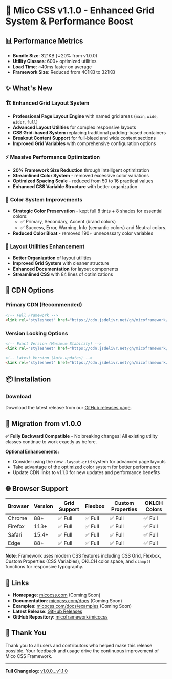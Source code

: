 # 🎉 Mico CSS v1.1.0 - Enhanced Grid System & Performance Boost

## 📊 Performance Metrics
- **Bundle Size**: 321KB (↓20% from v1.0.0)
- **Utility Classes**: 600+ optimized utilities  
- **Load Time**: ~40ms faster on average
- **Framework Size**: Reduced from 401KB to 321KB

## ✨ What's New

### 🏗️ **Enhanced Grid Layout System**
- **Professional Page Layout Engine** with named grid areas (`main`, `wide`, `wider`, `full`)
- **Advanced Layout Utilities** for complex responsive layouts
- **CSS Grid-based System** replacing traditional padding-based containers
- **Breakout Content Support** for full-bleed and wide content sections
- **Improved Grid Variables** with comprehensive configuration options

### ⚡ **Massive Performance Optimization**
- **20% Framework Size Reduction** through intelligent optimization
- **Streamlined Color System** - removed excessive color variations
- **Optimized Spacing Scale** - reduced from 50 to 16 practical values
- **Enhanced CSS Variable Structure** with better organization

### 🎨 **Color System Improvements**
- **Strategic Color Preservation** - kept full 8 tints + 8 shades for essential colors:
  - ✅ Primary, Secondary, Accent (brand colors)
  - ✅ Success, Error, Warning, Info (semantic colors) and Neutral colors.
- **Reduced Color Bloat** - removed 190+ unnecessary color variables

### 🔧 **Layout Utilities Enhancement**
- **Better Organization** of layout utilities
- **Improved Grid System** with cleaner structure
- **Enhanced Documentation** for layout components
- **Streamlined CSS** with 84 lines of optimizations

## 🚀 **CDN Options**

### **Primary CDN (Recommended)**
```html
<!-- Full Framework -->
<link rel="stylesheet" href="https://cdn.jsdelivr.net/gh/micoframework/micocss@v1.1.0/dist/css/mico.min.css">
```

### **Version Locking Options**
```html
<!-- Exact Version (Maximum Stability) -->
<link rel="stylesheet" href="https://cdn.jsdelivr.net/gh/micoframework/micocss@v1.1.0/dist/css/mico.min.css">

<!-- Latest Version (Auto-updates) -->
<link rel="stylesheet" href="https://cdn.jsdelivr.net/gh/micoframework/micocss@latest/dist/css/mico.min.css">
```

## 📦 Installation

### Download
Download the latest release from our [GitHub releases page](https://github.com/micoframework/micocss/releases/tag/v1.1.0).

## 🔄 Migration from v1.0.0

**✅ Fully Backward Compatible** - No breaking changes! All existing utility classes continue to work exactly as before.

**Optional Enhancements:**
- Consider using the new `.layout-grid` system for advanced page layouts
- Take advantage of the optimized color system for better performance
- Update CDN links to v1.1.0 for new updates and performance benefits

## 🌐 Browser Support

| Browser | Version | Grid Support | Flexbox | Custom Properties | OKLCH Colors |
|---------|---------|--------------|---------|-------------------|--------------|
| Chrome  | 88+     | ✅ Full      | ✅ Full | ✅ Full          | ✅ Full      |
| Firefox | 113+    | ✅ Full      | ✅ Full | ✅ Full          | ✅ Full      |
| Safari  | 15.4+   | ✅ Full      | ✅ Full | ✅ Full          | ✅ Full      |
| Edge    | 88+     | ✅ Full      | ✅ Full | ✅ Full          | ✅ Full      |

**Note**: Framework uses modern CSS features including CSS Grid, Flexbox, Custom Properties (CSS Variables), OKLCH color space, and `clamp()` functions for responsive typography.

## 🔗 Links
- **Homepage**: [micocss.com](https://micocss.com) (Coming Soon)
- **Documentation**: [micocss.com/docs](https://micocss.com/docs) (Coming Soon)
- **Examples**: [micocss.com/docs/examples](https://micocss.com/docs/examples) (Coming Soon)
- **Latest Release**: [GitHub Releases](https://github.com/micoframework/micocss/releases/latest)
- **GitHub Repository**: [micoframework/micocss](https://github.com/micoframework/micocss)

## 🙏 Thank You

Thank you to all users and contributors who helped make this release possible. Your feedback and usage drive the continuous improvement of Mico CSS Framework.

---

**Full Changelog**: [v1.0.0...v1.1.0](https://github.com/micoframework/micocss/compare/v1.0.0...v1.1.0)
